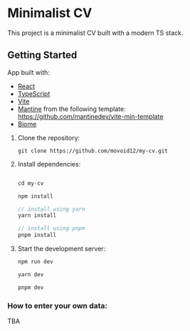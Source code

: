 # Minimalist CV

This project is a minimalist CV built with a modern TS stack.

## Getting Started

App built with:

- [React](https://react.dev)
- [TypeScript](https://www.typescriptlang.org/)
- [Vite](https://vitejs.dev/)
- [Mantine](https://mantine.dev/) from the following template: https://github.com/mantinedev/vite-min-template
- [Biome](https://biome.js.org/)

1. Clone the repository:

   `
   git clone https://github.com/movoid12/my-cv.git
   `
2. Install dependencies:
   ```ts

   cd my-cv

   npm install

   // install using yarn
   yarn install

   // install using pnpm
   pnpm install

   ```
3. Start the development server:

   ```bash
   npm run dev

   yarn dev

   pnpm dev
   ```

### How to enter your own data: 
TBA
